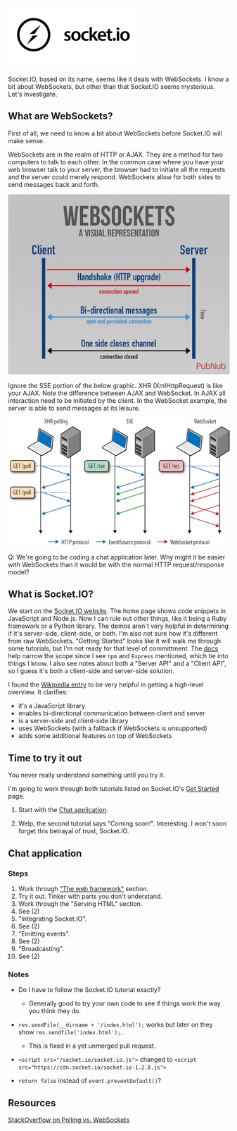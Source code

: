 ![Socket.IO Logo](socketio-logo.png)

Socket.IO, based on its name, seems like it deals with WebSockets. I
know a bit about WebSockets, but other than that Socket.IO seems
mysterious. Let's investigate.

What are WebSockets?
--------------------

First of all, we need to know a bit about WebSockets before Socket.IO
will make sense.

WebSockets are in the realm of HTTP or AJAX. They are a method for two
computers to talk to each other. In the common case where you have
your web browser talk to your server, the browser had to initiate all
the requests and the server could merely respond. WebSockets allow
for both sides to send messages back and forth.

![WebSocket Graphic](websocket-client-server.png)

Ignore the SSE portion of the below graphic.  XHR (XmlHttpRequest) is
like your AJAX. Note the difference between AJAX and WebSocket. In
AJAX all interaction need to be initiated by the client. In the
WebSocket example, the server is able to send messages at its leisure.

![WebSockets vs Poll](websocket-vs-poll.png)

Q: We're going to be coding a chat application later. Why might it be
easier with WebSockets than it would be with the normal HTTP
request/response model?

What is Socket.IO?
------------------

We start on the [Socket.IO website](http://socket.io/). The home page
shows code snippets in JavaScript and Node.js. Now I can rule out
other things, like it being a Ruby framework or a Python library. The
demos aren't very helpful in determining if it's server-side,
client-side, or both. I'm also not sure how it's different from raw
WebSockets. "Getting Started" looks like it will walk me through some
tutorials, but I'm not ready for that level of committment. The
[docs](http://socket.io/docs/) help narrow the scope since I see `npm`
and `Express` mentioned, which tie into things I know.  I also see
notes about both a "Server API" and a "Client API", so I guess it's
both a client-side and server-side solution.

I found the [Wikipedia entry](http://en.wikipedia.org/wiki/Socket.IO)
to be very helpful in getting a high-level overview. It clarifies:

- it's a JavaScript library
- enables bi-directional communication between client and server
- is a server-side and client-side library
- uses WebSockets (with a fallback if WebSockets is unsupported)
- adds some additional features on top of WebSockets

Time to try it out
------------------

You never really understand something until you try it.

I'm going to work through both tutorials listed on Socket.IO's
[Get Started](http://socket.io/get-started/) page.

1. Start with the
   [Chat application](http://socket.io/get-started/chat/).

2. Welp, the second tutorial says "Coming soon!". Interesting. I won't
   soon forget this betrayal of trust, Socket.IO.

Chat application
----------------

### Steps

1. Work through ["The web framework"](http://socket.io/get-started/chat/) section.
2. Try it out. Tinker with parts you don't understand.
3. Work through the "Serving HTML" section.
4. See (2)
5. "Integrating Socket.IO".
6. See (2)
7. "Emitting events".
8. See (2)
9. "Broadcasting".
10. See (2)

### Notes

- Do I have to follow the Socket.IO tutorial exactly?

    - Generally good to try your own code to see if things work the
      way you think they do.

- `res.sendFile(__dirname + '/index.html');` works but later on they
  show `res.sendfile('index.html');`.

    - This is fixed in a yet unmerged pull request.

- `<script src="/socket.io/socket.io.js">` changed to `<script
  src="https://cdn.socket.io/socket.io-1.2.0.js">`

- `return false` instead of `event.preventDefault()`?

Resources
---------

[StackOverflow on Polling vs. WebSockets](http://stackoverflow.com/questions/11077857/what-are-long-polling-websockets-server-sent-events-sse-and-comet)

